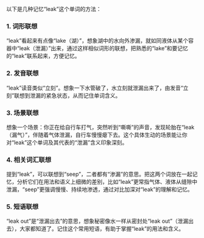 以下是几种记忆“leak”这个单词的方法：
### 1. 词形联想
“leak”看起来有点像“lake（湖）”，想象湖中的水向外渗漏，就如同液体从某个容器中“leak（泄漏）”出来，通过这样相似词形的联想，把熟悉的“lake”和要记忆的“leak”联系起来，方便记忆。
### 2. 发音联想
“leak”读音类似“立刻”。想象一下水管破了，水立刻就泄漏出来了，由发音“立刻”联想到泄漏的紧急状态，从而记住单词含义。
### 3. 场景联想
想象一个场景：你正在给自行车打气，突然听到“嘶嘶”的声音，发现轮胎在“leak（漏气）”，伴随着气体泄漏，自行车慢慢瘪下去。这个具体生动的场景能让你对“leak”这个单词及其代表的“泄漏”含义印象深刻。
### 4. 相关词汇联想
提到“leak”，可以联想到“seep”，二者都有“渗漏”的意思。把这两个词放在一起记忆，分析它们在用法和语义上细微的差别，比如“leak”更常指气体、液体从缝隙中泄漏，“seep”更强调慢慢、持续地渗透，通过对比加深对“leak”的理解和记忆。
### 5. 短语联想
“leak out”是“泄漏出去”的意思，想象秘密像水一样从密封处“leak out”（泄漏出去），大家都知道了。记住这个常用短语，有助于掌握“leak”的用法和含义。 